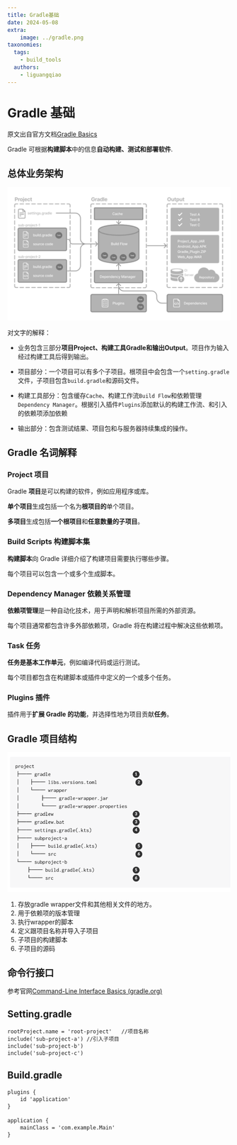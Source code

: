 ```yaml
---
title: Gradle基础
date: 2024-05-08
extra:
    image: ../gradle.png
taxonomies:
  tags:
    - build_tools
  authors:
    - liguangqiao
---
```


# Gradle 基础

原文出自官方文档[Gradle Basics](https://docs.gradle.org/current/userguide/gradle_basics.html)

Gradle 可根据**构建脚本**中的信息**自动构建、测试和部署软件**.

## 总体业务架构

![](../arch.png)

对文字的解释：

- 业务包含三部分**项目Project、构建工具Gradle和输出Output**。项目作为输入经过构建工具后得到输出。

- 项目部分：一个项目可以有多个子项目。根项目中会包含一个`setting.gradle`文件，子项目包含`build.gradle`和源码文件。
- 构建工具部分：包含缓存`Cache`、构建工作流`Build Flow`和依赖管理`Dependency Manager`。根据引入插件`Plugins`添加默认的构建工作流、和引入的依赖项添加依赖
- 输出部分：包含测试结果、项目包和与服务器持续集成的操作。

## Gradle 名词解释

### Project 项目

Gradle **项目**是可以构建的软件，例如应用程序或库。

**单个项目**生成包括一个名为**根项目的**单个项目。

**多项目**生成包括**一个根项目**和**任意数量的子项目**。

### Build Scripts 构建脚本集

**构建脚本**向 Gradle 详细介绍了构建项目需要执行哪些步骤。

每个项目可以包含一个或多个生成脚本。

### Dependency Manager 依赖关系管理

**依赖项管理**是一种自动化技术，用于声明和解析项目所需的外部资源。

每个项目通常都包含许多外部依赖项，Gradle 将在构建过程中解决这些依赖项。

### Task 任务

**任务是基本工作单元**，例如编译代码或运行测试。

每个项目都包含在构建脚本或插件中定义的一个或多个任务。

### Plugins 插件

插件用于**扩展 Gradle 的功能**，并选择性地为项目贡献**任务**。

## Gradle 项目结构

![](../proj_arch.png)

1. 存放gradle wrapper文件和其他相关文件的地方。
2. 用于依赖项的版本管理
3. 执行wrapper的脚本
4. 定义跟项目名称并导入子项目
5. 子项目的构建脚本
6. 子项目的源码

## 命令行接口

参考官网[Command-Line Interface Basics (gradle.org)](https://docs.gradle.org/current/userguide/command_line_interface_basics.html)

## Setting.gradle

```
rootProject.name = 'root-project'   //项目名称
include('sub-project-a') //引入子项目            
include('sub-project-b')
include('sub-project-c')
```

## Build.gradle

```
plugins {
    id 'application'                
}

application {
    mainClass = 'com.example.Main'  
}
```


